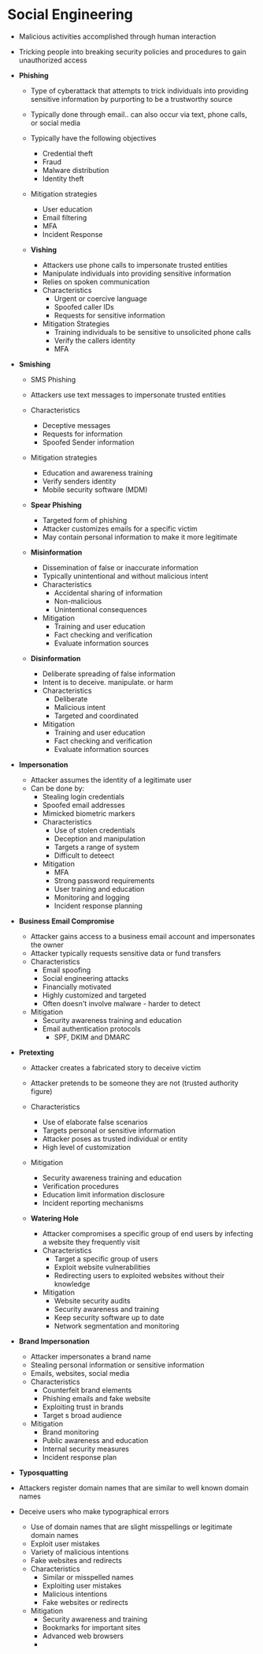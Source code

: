 # Social Engineering

- Malicious activities accomplished through human interaction
- Tricking people into breaking security policies and procedures to gain unauthorized access

- **Phishing**
  - Type of cyberattack that attempts to trick individuals into providing sensitive information by purporting to be a trustworthy source
  - Typically done through email.. can also occur via text, phone calls, or social media
  - Typically have the following objectives
    - Credential theft
    - Fraud
    - Malware distribution
    - Identity theft
  - Mitigation strategies
    - User education
    - Email filtering
    - MFA
    - Incident Response
  
  - **Vishing**
    - Attackers use phone calls to impersonate trusted entities
    - Manipulate individuals into providing sensitive information
    - Relies on spoken communication
    - Characteristics
      - Urgent or coercive language
      - Spoofed caller IDs
      - Requests for sensitive information
    - Mitigation Strategies
      - Training individuals to be sensitive to unsolicited phone calls
      - Verify the callers identity
      - MFA

- **Smishing**
  - SMS Phishing
  - Attackers use text messages to impersonate trusted entities
  - Characteristics
    - Deceptive messages
    - Requests for information
    - Spoofed Sender information
  - Mitigation strategies
    - Education and awareness training
    - Verify senders identity
    - Mobile security software (MDM)
  
  - **Spear Phishing**
    - Targeted form of phishing
    - Attacker customizes emails for a specific victim
    - May contain personal information to make it more legitimate
  
  - **Misinformation**
    - Dissemination of false or inaccurate information
    - Typically unintentional and without malicious intent
    - Characteristics
      - Accidental sharing of information
      - Non-malicious
      - Unintentional consequences
    - Mitigation
      - Training and user education
      - Fact checking and verification
      - Evaluate information sources
  
  - **Disinformation**
    - Deliberate spreading of false information
    - Intent is to deceive. manipulate. or harm
    - Characteristics
      - Deliberate
      - Malicious intent
      - Targeted and coordinated
    - Mitigation
      - Training and user education
      - Fact checking and verification
      - Evaluate information sources

- **Impersonation**
  - Attacker assumes the identity of a legitimate user
  - Can be done by:
    - Stealing login credentials
    - Spoofed email addresses
    - Mimicked biometric markers
    - Characteristics
      - Use of stolen credentials
      - Deception and manipulation
      - Targets a range of system
      - Difficult to deteect
    - Mitigation
      - MFA
      - Strong password requirements
      - User training and education
      - Monitoring and logging
      - Incident response planning

- **Business Email Compromise**
  - Attacker gains access to a business email account and impersonates the owner
  - Attacker typically requests sensitive data or fund transfers
  - Characteristics
    - Email spoofing
    - Social engineering attacks
    - Financially motivated
    - Highly customized and targeted
    - Often doesn't involve malware - harder to detect
  - Mitigation
    - Security awareness training and education
    - Email authentication protocols
      - SPF, DKIM and DMARC

- **Pretexting**
  - Attacker creates a fabricated story to deceive victim
  - Attacker pretends to be someone they are not (trusted authority figure)
  - Characteristics
    - Use of elaborate false scenarios
    - Targets personal or sensitive information
    - Attacker poses as trusted individual or entity
    - High level of customization
  - Mitigation
    - Security awareness training and education
    - Verification procedures
    - Education limit information disclosure
    - Incident reporting mechanisms
  
  - **Watering Hole**
    - Attacker compromises a specific group of end users by infecting a website they frequently visit
    - Characteristics
      - Target a specific group of users
      - Exploit website vulnerabilities
      - Redirecting users to exploited websites without their knowledge
    - Mitigation
      - Website security audits
      - Security awareness and training
      - Keep security software up to date
      - Network segmentation and monitoring

- **Brand Impersonation**
  - Attacker impersonates a brand name
  - Stealing personal information or sensitive information
  - Emails, websites, social media
  - Characteristics
    - Counterfeit brand elements
    - Phishing emails and fake website
    - Exploiting trust in brands
    - Target s broad audience
  - Mitigation
    - Brand monitoring
    - Public awareness and education
    - Internal security measures
    - Incident response plan

- **Typosquatting**
- Attackers register domain names that are similar to well known domain names
- Deceive users who make typographical errors
  - Use of domain names that are slight misspellings or legitimate domain names
  - Exploit user mistakes
  - Variety of malicious intentions
  - Fake websites and redirects
  - Characteristics
    - Similar or misspelled names
    - Exploiting user mistakes
    - Malicious intentions
    - Fake websites or redirects
  - Mitigation
    - Security awareness and training
    - Bookmarks for important sites
    - Advanced web browsers
    - 